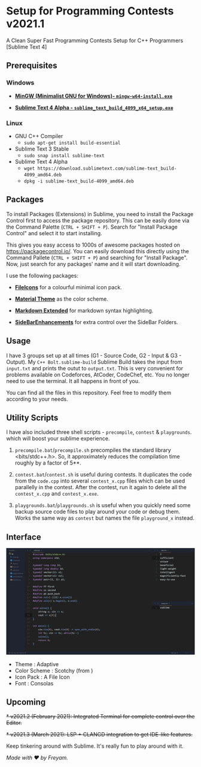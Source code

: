 # Setup for Programming Contests v2021.1

A Clean Super Fast Programming Contests Setup for C++ Programmers [Sublime Text 4]


## Prerequisites
### Windows
* [**MinGW (Minimalist GNU for Windows)- `mingw-w64-install.exe`**](https://sourceforge.net/projects/mingw-w64/files/Toolchains%20targetting%20Win32/Personal%20Builds/mingw-builds/installer/mingw-w64-install.exe/download "Direct Download Link")

* [**Sublime Text 4 Alpha - `sublime_text_build_4099_x64_setup.exe`**](https://download.sublimetext.com/sublime_text_build_4099_x64_setup.exe "Direct Download Link")
### Linux
* GNU C++ Compiler
    - `sudo apt-get install build-essential`
* Sublime Text 3 Stable
    - `sudo snap install sublime-text`
* Sublime Text 4 Alpha
    - `wget https://download.sublimetext.com/sublime-text_build-4099_amd64.deb`
    - `dpkg -i sublime-text_build-4099_amd64.deb`

## Packages

To install Packages (Extensions) in Sublime, you need to install the Package Control first to access the package repository. This can be easily done via the Command Palette (`CTRL + SHIFT + P`). Search for "Install Package Control" and select it to start installing.

This gives you easy access to 1000s of awesome packages hosted on https://packagecontrol.io/. You can easily download this directly using the Command Pallete (`CTRL + SHIFT + P`) and searching for "Install Package". Now, just search for any packages' name and it will start downloading.

I use the following packages:

* [**FileIcons**](https://packagecontrol.io/packages/FileIcons "Download Link") for a colourful minimal icon pack.

<!-- * [**Ayu**](https://packagecontrol.io/packages/ayu "Download Link") as the overall theme. -->

<!-- * [**Material Theme**](https://packagecontrol.io/packages/Material%20Theme "Download Link") as the color scheme. -->

* [**Material Theme**](https://packagecontrol.io/packages/Material%20Theme "Download Link") as the color scheme.

* [**Markdown Extended**](https://packagecontrol.io/packages/Markdown%20Extended "Download Link") for markdown syntax highlighting.

* [**SideBarEnhancements**](https://packagecontrol.io/packages/SideBarEnhancements "Download Link") for extra control over the SideBar Folders.



## Usage
I have 3 groups set up at all times (G1 - Source Code, G2 - Input & G3 - Output). My `C++ Bolt.sublime-build` Sublime Build takes the input from `input.txt` and prints the outut to `output.txt`. This is very convenient for problems available on Codeforces, AtCoder, CodeChef, etc. You no longer need to use the terminal. It all happens in front of you.

You can find all the files in this repository. Feel free to modify them according to your needs.

## Utility Scripts
I have also included three shell scripts - `precompile`,  `contest` & `playgrounds`. which will boost your sublime experience.

1. `precompile.bat`/`precompile.sh` precompiles the standard library <bits/stdc++.h>. So, it approximately reduces the compilation time roughly by a factor of 5**.

2. `contest.bat`/`contest.sh` is useful during contests. It duplicates the code from the `code.cpp` into several `contest_x.cpp` files which can be used parallelly in the contest. After the contest, run it again to delete all the `contest_x.cpp` and `contest_x.exe`.

3. `playgrounds.bat`/`playgrounds.sh` is useful when you quickly need some backup source code files to play around your code or debug them. Works the same way as `contest` but names the file `playground_x` instead.


## Interface

![My Interface](interface.png "My Interface")

* Theme : Adaptive
* Color Scheme : Scotchy (from )
* Icon Pack : A File Icon
* Font : Consolas


## Upcoming
~~* v2021.2 (February 2021): Integrated Terminal for complete control over the Editor.~~

~~* v2021.3 (March 2021): LSP + CLANGD integration to get IDE-like features.~~


Keep tinkering around with Sublime. It's really fun to play around with it.

*Made with :heart: by Freyam.*
